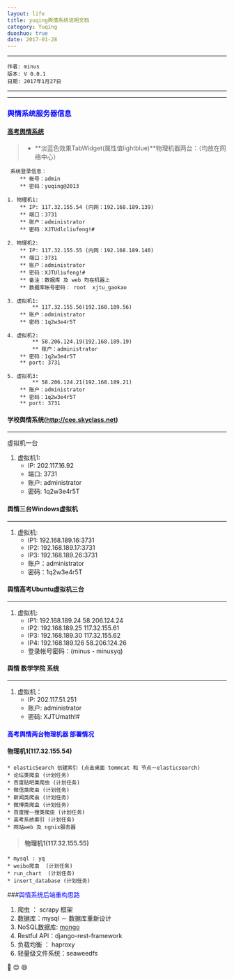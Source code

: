 ```yaml
---
layout: life
title: yuqing舆情系统说明文档
category: Yuqing
duoshuo: true
date: 2017-01-28
---
```


******

	作者: minus
	版本: V 0.0.1
	日期: 2017年1月27日

<!-- more -->

*******
******

### **<font color="blue">舆情系统服务器信息</font>**

#### [高考舆情系统](http://gk.skyclass.net)

> * **淡蓝色效果TabWidget(属性值lightblue)**物理机器两台：（均放在网络中心）
```	
 系统登录信息：
	** 帐号：admin
	** 密码：yuqing@2013
	
1. 物理机1:
	** IP: 117.32.155.54 (内网：192.168.189.139) 
	** 端口：3731
	** 账户：administrator
	** 密码：XJTUdlcliufeng!#
	
2. 物理机2:
	** IP: 117.32.155.55 (内网：192.168.189.140)
	** 端口：3731
	** 账户：administrator
	** 密码：XJTUliufeng!#
	** 备注：数据库 及 web 均在机器上
	** 数据库帐号密码： root  xjtu_gaokao
	
3. 虚拟机1:
        ** 117.32.155.56(192.168.189.56)
	** 账户：administrator
	** 密码：1q2w3e4r5T
	
4. 虚拟机2: 
        ** 58.206.124.19(192.168.189.19)
        ** 账户：administrator
	** 密码：1q2w3e4r5T
	** port: 3731
	
5. 虚拟机3:
        ** 58.206.124.21(192.168.189.21)
	** 账户：administrator
	** 密码：1q2w3e4r5T
	** port: 3731
```

#### 学校舆情系统(http://cee.skyclass.net)
___

>
虚拟机一台
>
1. 虚拟机1:
	* IP: 202.117.16.92
	* 端口: 3731
	* 账户: administrator
	* 密码: 1q2w3e4r5T


#### 舆情三台Windows虚拟机
___

>
1. 虚拟机:
	* IP1: 192.168.189.16:3731
	* IP2: 192.168.189.17:3731
	* IP3: 192.168.189.26:3731
	* 账户：administrator
	* 密码：1q2w3e4r5T

#### 舆情高考Ubuntu虚拟机三台
___
>
1. 虚拟机:
	* IP1: 192.168.189.24  58.206.124.24
	* IP2: 192.168.189.25  117.32.155.61
	* IP3: 192.168.189.30  117.32.155.62
	* IP4: 192.168.189.126 58.206.124.26
	* 登录帐号密码：(minus - minusyq)
	
#### 舆情 数学学院 系统
___
>
1. 虚拟机：
	* IP: 202.117.51.251
	* 账户: administrator
	* 密码: XJTUmath!#


#### <font color="blue">高考舆情两台物理机器 部署情况</font>
>
#### 物理机1(117.32.155.54)
	* elasticSearch 创建索引 (点击桌面 tommcat 和 节点－elasticsearch)
	* 论坛类爬虫 (计划任务)
	* 百度贴吧类爬虫 (计划任务)
	* 微信类爬虫 (计划任务)
	* 新闻类爬虫 (计划任务)
	* 微博类爬虫 (计划任务)
	* 百度搜一搜类爬虫 (计划任务)
	* 高考系统索引 (计划任务)
	* 网站web 及 ngnix服务器

>#### 物理机1(117.32.155.55)
	* mysql : yq
	* weibo爬虫  (计划任务)
	* run_chart  (计划任务)
	* insert_database (计划任务)
	
	
###<font color="blue">舆情系统后端重构思路</font>
>
1. 爬虫 ： scrapy 框架
2. 数据库：mysql  － 数据库重新设计
3. NoSQL数据库: [mongo](http://www.iyunv.com/thread-189162-1-1.html)
4. Restful API：django-rest-framework
5. 负载均衡 ： haproxy
6. 轻量级文件系统：seaweedfs
	

:camel: :blush: :smile:
